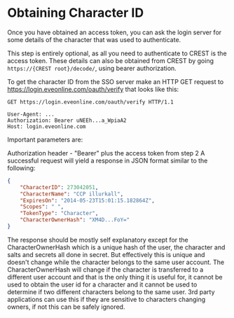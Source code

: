 # Obtaining Character ID
Once you have obtained an access token, you can ask the login server for some details of the character that was used to authenticate.

This step is entirely optional, as all you need to authenticate to CREST is the access token. These details can also be obtained from CREST by going `https://{CREST root}/decode/`, using bearer authorization.

To get the character ID from the SSO server make an HTTP GET request to https://login.eveonline.com/oauth/verify that looks like this:
```http
GET https://login.eveonline.com/oauth/verify HTTP/1.1

User-Agent: ...
Authorization: Bearer uNEEh...a_WpiaA2
Host: login.eveonline.com
```
Important parameters are:

Authorization header - "Bearer" plus the access token from step 2
A successful request will yield a response in JSON format similar to the following:
```json
{
    "CharacterID": 273042051,
    "CharacterName": "CCP illurkall",
    "ExpiresOn": "2014-05-23T15:01:15.182864Z",
    "Scopes": " ",
    "TokenType": "Character",
    "CharacterOwnerHash": "XM4D...FoY="
}
```    
The response should be mostly self explanatory except for the CharacterOwnerHash which is a unique hash of the user, the character and salts and secrets all done in secret. But effectively this is unique and doesn't change while the character belongs to the same user account. The CharacterOwnerHash will change if the character is transferred to a different user account and that is the only thing it is useful for, it cannot be used to obtain the user id for a character and it cannot be used to determine if two different characters belong to the same user. 3rd party applications can use this if they are sensitive to characters changing owners, if not this can be safely ignored.